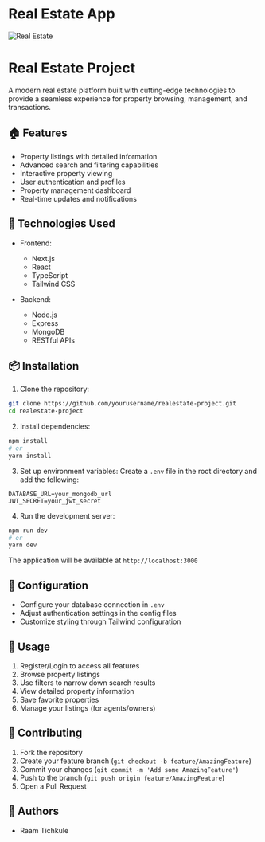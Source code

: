 # Real Estate App

![Real Estate](https://i.ibb.co/jTW4bFC/image.png)
# Real Estate Project
A modern real estate platform built with cutting-edge technologies to provide a seamless experience for property browsing, management, and transactions.

## 🏠 Features
- Property listings with detailed information
- Advanced search and filtering capabilities
- Interactive property viewing
- User authentication and profiles
- Property management dashboard
- Real-time updates and notifications

## 🚀 Technologies Used

- Frontend:
  - Next.js
  - React
  - TypeScript
  - Tailwind CSS
  
- Backend:
  - Node.js
  - Express
  - MongoDB
  - RESTful APIs

## 📦 Installation

1. Clone the repository:
```bash
git clone https://github.com/yourusername/realestate-project.git
cd realestate-project
```

2. Install dependencies:
```bash
npm install
# or
yarn install
```

3. Set up environment variables:
Create a `.env` file in the root directory and add the following:
```env
DATABASE_URL=your_mongodb_url
JWT_SECRET=your_jwt_secret
```

4. Run the development server:
```bash
npm run dev
# or
yarn dev
```

The application will be available at `http://localhost:3000`

## 🔧 Configuration

- Configure your database connection in `.env`
- Adjust authentication settings in the config files
- Customize styling through Tailwind configuration

## 📱 Usage

1. Register/Login to access all features
2. Browse property listings
3. Use filters to narrow down search results
4. View detailed property information
5. Save favorite properties
6. Manage your listings (for agents/owners)

## 🤝 Contributing

1. Fork the repository
2. Create your feature branch (`git checkout -b feature/AmazingFeature`)
3. Commit your changes (`git commit -m 'Add some AmazingFeature'`)
4. Push to the branch (`git push origin feature/AmazingFeature`)
5. Open a Pull Request

## 👥 Authors

- Raam Tichkule

